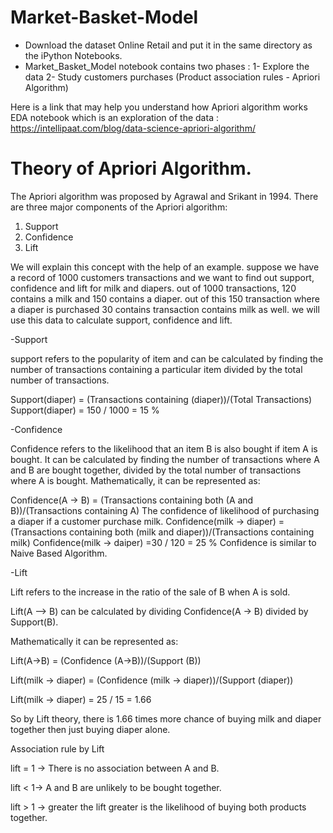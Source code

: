 # Market-Basket-Model

* Download the dataset Online Retail and put it in the same directory as the iPython Notebooks.
* Market_Basket_Model notebook contains two phases : 
1- Explore the data 
2- Study customers purchases (Product association rules - Apriori Algorithm)

Here is a link that may help you understand how Apriori algorithm works 
EDA notebook which is an exploration of the data : https://intellipaat.com/blog/data-science-apriori-algorithm/

# Theory of Apriori Algorithm.
The Apriori algorithm was proposed by Agrawal and Srikant in 1994.
There are three major components of the Apriori algorithm:
1) Support
2) Confidence
3) Lift

We will explain this concept with the help of an example.
suppose we have a record of 1000 customers transactions and we want to find out support, confidence and lift for milk and diapers. out of 1000 transactions, 120 contains a milk and 150 contains a diaper. out of this 150 transaction where a diaper is purchased 30 contains transaction contains milk as well. we will use this data to calculate support, confidence and lift.

-Support

support refers to the popularity of item and can be calculated by finding the number of transactions containing a particular item divided by the total number of transactions.

Support(diaper) = (Transactions containing (diaper))/(Total Transactions)
Support(diaper) = 150 / 1000 = 15 %

-Confidence

Confidence refers to the likelihood that an item B is also bought if item A is bought. It can be calculated by finding the number of transactions where A and B are bought together, divided by the total number of transactions where A is bought. Mathematically, it can be represented as:

Confidence(A → B) = (Transactions containing both (A and B))/(Transactions containing A)
The confidence of likelihood of purchasing a diaper if a customer purchase milk.
Confidence(milk → diaper) = (Transactions containing both (milk and diaper))/(Transactions containing milk)
Confidence(milk → daiper) =30 / 120 = 25 %
Confidence is similar to Naive Based Algorithm.

-Lift

Lift refers to the increase in the ratio of the sale of B when A is sold.

Lift(A –> B) can be calculated by dividing Confidence(A -> B) divided by Support(B).

Mathematically it can be represented as:

Lift(A→B) = (Confidence (A→B))/(Support (B))

Lift(milk → diaper) = (Confidence (milk → diaper))/(Support (diaper))

Lift(milk → diaper) = 25 / 15 = 1.66

So by Lift theory, there is 1.66 times more chance of buying milk and diaper together then just buying diaper alone.

Association rule by Lift

lift = 1 → There is no association between A and B.

lift < 1→ A and B are unlikely to be bought together.

lift > 1 → greater the lift greater is the likelihood of buying both products together.
